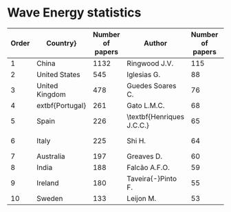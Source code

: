 # **Wave Energy** statistics


| Order | Country} | Number of papers   | Author   | Number of papers   | Author  | Number of citations      |
|------------------------|--------------------------|-----------|---------------------------|-----------|---------------------------|--------------|
| 1                      | China                    | 1132      | Ringwood J.V.             | 115       | Falcão A.F.O.             | 7338         |
| 2                      | United States            | 545       | Iglesias G.               | 88        | Wang Z.L.                 | 6515         |
| 3                      | United Kingdom           | 478       | Guedes Soares C.          | 76        | Iglesias G.               | 6325         |
| 4                      | extbf{Portugal}          | 261       | Gato L.M.C.               | 68        | Ringwood J.V.             | 4605         |
| 5                      | Spain                    | 226       | \textbf{Henriques J.C.C.} | 65        | Guedes Soares C.          | 3305         |
| 6                      | Italy                    | 225       | Shi H.                    | 64        | \textbf{Henriques J.C.C.} | 3013         |
| 7                      | Australia                | 197       | Greaves D.                | 60        | Babarit A.                | 2924         |
| 8                      | India                    | 188       | Falcão A.F.O.             | 59        | Moan T.                   | 2904         |
| 9                      | Ireland                  | 180       | Taveira{-}Pinto F.        | 55        | Jiang T.                  | 2773         |
| 10                     | Sweden                   | 133       | Leijon M.                 | 53        | Greaves D.                | 2596         |

